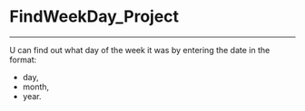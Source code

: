 # FindWeekDay_Project
___
U can find out what day of the week it was by entering the date in the format: 
- day, 
- month, 
- year.
